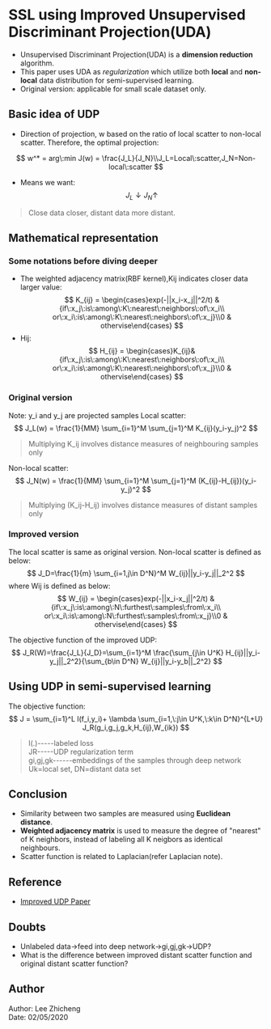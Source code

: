 # SSL using Improved Unsupervised Discriminant Projection(UDA)
* Unsupervised Discriminant Projection(UDA) is a **dimension reduction** algorithm.
* This paper uses UDA as *regularization* which utilize both **local** and **non-local** data distribution for semi-supervised learning.
* Original version: applicable for small scale dataset only.

## Basic idea of UDP
* Direction of projection, w based on the ratio of local scatter to non-local scatter. Therefore, the optimal projection:

$$
w^* = arg\:min J(w) = \frac{J_L}{J_N}\\J_L=Local\:scatter,J_N=Non-local\:scatter
$$
* Means we want:
$$
J_L\downarrow J_N\uparrow
$$

>Close data closer, distant data more distant.

## Mathematical representation
### Some notations before diving deeper
* The weighted adjacency matrix(RBF kernel),Kij indicates closer data larger value:
$$
K_{ij} = \begin{cases}exp(-||x_i-x_j||^2/t) & {if\:x_j\:is\:among\:K\:nearest\:neighbors\:of\:x_i\\ or\:x_i\:is\:among\:K\:nearest\:neighbors\:of\:x_j}\\0 & othervise\end{cases}
$$
* Hij:
$$
H_{ij} = \begin{cases}K_{ij}& {if\:x_j\:is\:among\:K\:nearest\:neighbors\:of\:x_i\\ or\:x_i\:is\:among\:K\:nearest\:neighbors\:of\:x_j}\\0 & othervise\end{cases}
$$
### Original version
Note: y_i and y_j are projected samples
Local scatter:
$$
J_L(w) = \frac{1}{MM} \sum_{i=1}^M \sum_{j=1}^M K_{ij}(y_i-y_j)^2
$$
> Multiplying K_ij involves distance measures of neighbouring samples only

Non-local scatter:
$$
J_N(w) = \frac{1}{MM} \sum_{i=1}^M \sum_{j=1}^M (K_{ij}-H_{ij})(y_i-y_j)^2
$$
> Multiplying (K_ij-H_ij) involves distance measures of distant samples only

### Improved version
The local scatter is same as original version. Non-local scatter is defined as below:
$$
J_D=\frac{1}{m} \sum_{i=1,j\in D^N}^M W_{ij}||y_i-y_j||_2^2
$$
where Wij is defined as below:
$$
W_{ij} = \begin{cases}exp(-||x_i-x_j||^2/t) & {if\:x_j\:is\:among\:N\:furthest\:samples\:from\:x_i\\ or\:x_i\:is\:among\:N\:furthest\:samples\:from\:x_j}\\0 & othervise\end{cases}
$$

The objective function of the improved UDP:
$$
J_R(W)=\frac{J_L}{J_D}=\sum_{i=1}^M \frac{\sum_{j\in U^K} H_{ij}||y_i-y_j||_2^2}{\sum_{b\in D^N} W_{ij}||y_i-y_b||_2^2}
$$
## Using UDP in semi-supervised learning
The objective function:
$$
J = \sum_{i=1}^L l(f_i,y_i)+ \lambda \sum_{i=1,\:j\in U^K,\:k\in D^N}^{L+U} J_R(g_i,g_j,g_k,H_{ij},W_{ik})
$$
> l(.)-----labeled loss \
> JR-----UDP regularization term\
> gi,gj,gk------embeddings of the samples through deep network\
>Uk=local set, DN=distant data set

## Conclusion
* Similarity between two samples are measured using **Euclidean distance**.
* **Weighted adjacency matrix** is used to measure the degree of "nearest" of K neighbors, instead of labeling all K neigbors as identical neighbours.
* Scatter function is related to Laplacian(refer Laplacian note).

## Reference
* [Improved UDP Paper](https://arxiv.org/pdf/1912.09147.pdf "arxiv.org")

## Doubts
* Unlabeled data->feed into deep network->gi,gj,gk->UDP?
* What is the difference between improved distant scatter function and original distant scatter function?

## Author
Author: Lee Zhicheng  
Date: 02/05/2020
